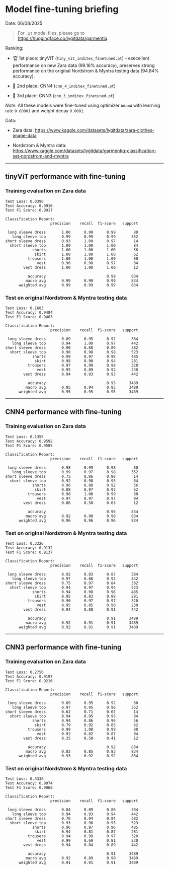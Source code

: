 # Model fine-tuning briefing

Date: 06/08/2025

> For `.pt` model files, please go to https://huggingface.co/lygitdata/garmentiq.

Ranking:

- 🏆 1st place: tinyViT (`tiny_vit_inditex_finetuned.pt`) - execellent performance on new Zara data (99.16% accuracy), preserves strong performance on the original Nordstrom & Myntra testing data (94.84% accuracy).

- 🥈 2nd place: CNN4 (`cnn_4_inditex_finetuned.pt`)

- 🥉 3rd place: CNN3 (`cnn_3_inditex_finetuned.pt`)

*Note*: All these models were fine-tuned using optimizer `AdamW` with learning rate `0.00001` and weight decay `0.0001`.

Data:

- Zara data: https://www.kaggle.com/datasets/lygitdata/zara-clothes-image-data

- Nordstrom & Myntra data: https://www.kaggle.com/datasets/lygitdata/garmentiq-classification-set-nordstrom-and-myntra

---

## tinyViT performance with fine-tuning

### Training evaluation on Zara data

```
Test Loss: 0.0390
Test Accuracy: 0.9916
Test F1 Score: 0.9917

Classification Report:
                    precision    recall  f1-score   support

 long sleeve dress       1.00      0.99      0.99        80
   long sleeve top       0.99      0.99      0.99       352
short sleeve dress       0.93      1.00      0.97        14
  short sleeve top       1.00      1.00      1.00        84
            shorts       1.00      1.00      1.00        56
             skirt       1.00      1.00      1.00        62
          trousers       1.00      1.00      1.00        80
              vest       0.96      0.98      0.97        94
        vest dress       1.00      1.00      1.00        12

          accuracy                           0.99       834
         macro avg       0.99      0.99      0.99       834
      weighted avg       0.99      0.99      0.99       834
```

### Test on original Nordstrom & Myntra testing data

```
Test Loss: 0.1683
Test Accuracy: 0.9484
Test F1 Score: 0.9483

Classification Report:
                    precision    recall  f1-score   support

 long sleeve dress       0.89      0.95      0.92       384
   long sleeve top       0.94      1.00      0.97       442
short sleeve dress       0.90      0.88      0.89       382
  short sleeve top       0.98      0.98      0.98       523
            shorts       0.99      0.97      0.98       485
             skirt       0.98      0.90      0.94       281
          trousers       0.97      0.99      0.98       320
              vest       0.95      0.89      0.92       230
        vest dress       0.94      0.93      0.93       442

          accuracy                           0.95      3489
         macro avg       0.95      0.94      0.95      3489
      weighted avg       0.95      0.95      0.95      3489
```

---

## CNN4 performance with fine-tuning

### Training evaluation on Zara data

```
Test Loss: 0.1355
Test Accuracy: 0.9592
Test F1 Score: 0.9585

Classification Report:
                    precision    recall  f1-score   support

 long sleeve dress       0.98      0.99      0.98        80
   long sleeve top       0.99      0.97      0.98       352
short sleeve dress       0.75      0.86      0.80        14
  short sleeve top       0.92      0.98      0.95        84
            shorts       0.96      0.88      0.92        56
             skirt       0.88      0.97      0.92        62
          trousers       0.98      1.00      0.99        80
              vest       0.97      0.97      0.97        94
        vest dress       0.86      0.50      0.63        12

          accuracy                           0.96       834
         macro avg       0.92      0.90      0.90       834
      weighted avg       0.96      0.96      0.96       834
```

### Test on original Nordstrom & Myntra testing data

```
Test Loss: 0.3326
Test Accuracy: 0.9132
Test F1 Score: 0.9137

Classification Report:
                    precision    recall  f1-score   support

 long sleeve dress       0.92      0.83      0.87       384
   long sleeve top       0.97      0.88      0.92       442
short sleeve dress       0.75      0.97      0.84       382
  short sleeve top       0.91      0.97      0.94       523
            shorts       0.94      0.98      0.96       485
             skirt       0.95      0.83      0.88       281
          trousers       0.96      0.97      0.97       320
              vest       0.95      0.85      0.90       230
        vest dress       0.94      0.88      0.91       442

          accuracy                           0.91      3489
         macro avg       0.92      0.91      0.91      3489
      weighted avg       0.92      0.91      0.91      3489
```

---

## CNN3 performance with fine-tuning

### Training evaluation on Zara data

```
Test Loss: 0.2756
Test Accuracy: 0.9197
Test F1 Score: 0.9216

Classification Report:
                    precision    recall  f1-score   support

 long sleeve dress       0.89      0.95      0.92        80
   long sleeve top       0.97      0.95      0.96       352
short sleeve dress       0.62      0.71      0.67        14
  short sleeve top       0.94      0.95      0.95        84
            shorts       0.94      0.86      0.90        56
             skirt       0.79      0.92      0.85        62
          trousers       0.99      1.00      0.99        80
              vest       0.92      0.82      0.87        94
        vest dress       0.35      0.50      0.41        12

          accuracy                           0.92       834
         macro avg       0.82      0.85      0.83       834
      weighted avg       0.93      0.92      0.92       834
```

### Test on original Nordstrom & Myntra testing data

```
Test Loss: 0.3338
Test Accuracy: 0.9074
Test F1 Score: 0.9068

Classification Report:
                    precision    recall  f1-score   support

 long sleeve dress       0.84      0.89      0.86       384
   long sleeve top       0.94      0.93      0.94       442
short sleeve dress       0.76      0.94      0.84       382
  short sleeve top       0.93      0.98      0.95       523
            shorts       0.96      0.97      0.96       485
             skirt       0.94      0.81      0.87       281
          trousers       0.94      0.99      0.97       320
              vest       0.99      0.69      0.81       230
        vest dress       0.94      0.84      0.89       442

          accuracy                           0.91      3489
         macro avg       0.92      0.89      0.90      3489
      weighted avg       0.91      0.91      0.91      3489
```
